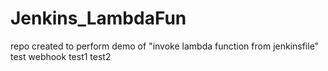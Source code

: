 # Jenkins_LambdaFun
repo created to perform demo of "invoke lambda function from jenkinsfile"
test webhook
test1
test2

